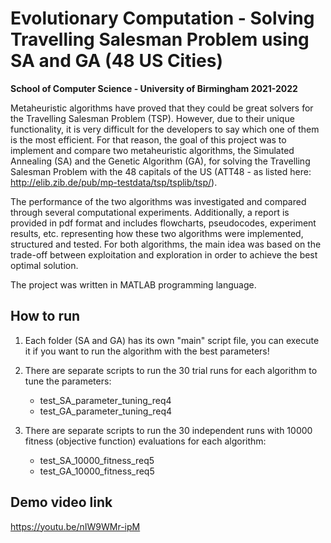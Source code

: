 # Evolutionary Computation - Solving Travelling Salesman Problem using SA and GA (48 US Cities)
**School of Computer Science - University of Birmingham 2021-2022**

Metaheuristic algorithms have proved that they could be great solvers for the Travelling Salesman Problem (TSP). However, due to their unique functionality, it is very difficult for the developers to say which one of them is the most efficient. For that reason, the goal of this project was to implement and compare two metaheuristic algorithms, the Simulated Annealing (SA) and the Genetic Algorithm (GA), for solving the Travelling Salesman Problem with the 48 capitals of the US (ATT48 - as listed here: http://elib.zib.de/pub/mp-testdata/tsp/tsplib/tsp/).

The performance of the two algorithms was investigated and compared through several computational experiments. Additionally, a report is provided in pdf format and includes flowcharts, pseudocodes, experiment results, etc. representing how these two algorithms were implemented, structured and tested. For both algorithms, the main idea was based on the trade-off between exploitation and exploration in order to achieve the best optimal solution.

The project was written in MATLAB programming language.

## How to run
1. Each folder (SA and GA) has its own "main" script file, you can execute it if you want to run the algorithm with the best parameters!
2. There are separate scripts to run the 30 trial runs for each algorithm to tune the parameters:
   * test_SA_parameter_tuning_req4
   * test_GA_parameter_tuning_req4
   
3. There are separate scripts to run the 30 independent runs with 10000 fitness (objective function) evaluations for each algorithm:
   * test_SA_10000_fitness_req5
   * test_GA_10000_fitness_req5

## Demo video link
https://youtu.be/nIW9WMr-ipM
